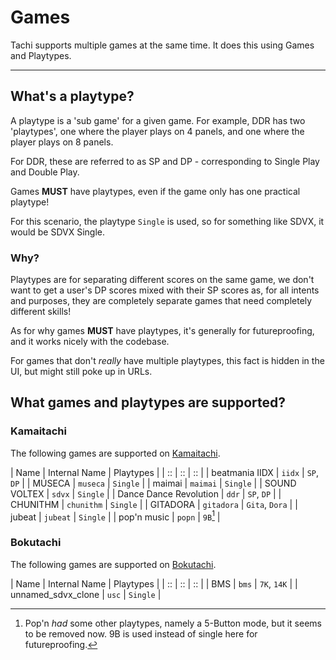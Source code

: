# Games

Tachi supports multiple games at the same time. It does
this using Games and Playtypes.

*****

## What's a playtype?

A playtype is a 'sub game' for a given game. For example,
DDR has two 'playtypes', one where the player plays on 4
panels, and one where the player plays on 8 panels.

For DDR, these are referred to as SP and DP - corresponding
to Single Play and Double Play.

Games **MUST** have playtypes, even if the game only has
one practical playtype!

For this scenario, the playtype `Single` is used, so for
something like SDVX, it would be SDVX Single.

### Why?

Playtypes are for separating different scores on the same
game, we don't want to get a user's DP scores mixed with
their SP scores as, for all intents and purposes, they are
completely separate games that need completely different
skills!

As for why games **MUST** have playtypes, it's generally
for futureproofing, and it works nicely with the codebase.

For games that don't *really* have multiple playtypes, this
fact is hidden in the UI, but might still poke up in URLs.

## What games and playtypes are supported?

### Kamaitachi

The following games are supported on [Kamaitachi](https://kamaitachi.xyz).

| Name | Internal Name | Playtypes |
| :: | :: | :: |
| beatmania IIDX | `iidx` | `SP`, `DP` |
| MÚSECA | `museca` | `Single` |
| maimai | `maimai` | `Single` |
| SOUND VOLTEX | `sdvx` | `Single` |
| Dance Dance Revolution | `ddr` | `SP`, `DP` |
| CHUNITHM | `chunithm` | `Single` |
| GITADORA | `gitadora` | `Gita`, `Dora` |
| jubeat | `jubeat` | `Single` |
| pop'n music | `popn` | `9B`[^1] |

### Bokutachi

The following games are supported on [Bokutachi](https://bokutachi.xyz).

| Name | Internal Name | Playtypes |
| :: | :: | :: |
| BMS | `bms` | `7K`, `14K` |
| unnamed_sdvx_clone | `usc` | `Single` |



[^1]: Pop'n *had* some other playtypes, namely a 5-Button mode, but it seems to be removed now. 9B is used instead of single here for futureproofing.